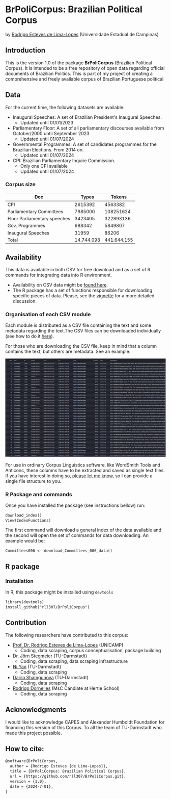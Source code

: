 # BrPoliCorpus: Brazilian Political Corpus

by [Rodrigo Esteves de Lima-Lopes][def] (Universidade Estadual de Campinas)

## Introduction

This is the version 1.0 of the package **BrPoliCorpus** (Brazilian Political Corpus). It is intended to be a free repository of open data regarding official documents of Brazilian Politics. This is part of my project of creating a comprehensive and freely available corpus of Brazilian Portuguese political 

## Data

For the current time, the following datasets are available:

- Inaugural Speeches: A set of Brazilian President's Inaugural Speeches.
  - Updated until 01/01/2023
- Parliamentary Floor: A set of all parliamentary discourses available from October/2000 until September 2023.
  - Updated until 01/07/2024
- Governmental Programmes: A set of candidates programmes for the Brazilian Elections. From 2014 on.
  - Updated until 01/07/2024
- CPI: Brazilian Parliamentary Inquire Commission.
  - Only one CPI available
  - Updated until 01/07/2024

### Corpus size

| Doc                          | Types      | Tokens      |
|------------------------------|------------|-------------|
| CPI                          | 2615392    | 4563382     |
| Parliamentary Committees     | 7985000    | 108251624   |
| Floor Parliamentary speeches | 3423405    | 322893136   |
| Gov. Programmes              | 688342     | 5849807     |
| Inaugural Speeches           | 31959      | 86206       |
| Total                        | 14.744.098 | 441.644.155 |


## Availability

This data is available in both CSV for free download and as a set of R commands for integrating data into R environment.

- Availability on CSV data might be [found here](doc/CSV_Download.md). 
- The R package has a set of functions responsible for downloading specific pieces of data. Please, see the [vignette](vignettes/) for a more detailed discussion.

### Organisation of each CSV module

Each module is distributed as a CSV file containing the text and some metadata regarding the text.The CSV files can be downloaded individually (see how to do it [here](doc/CSV_Download.md)).

For those who are downloading the CSV file, keep in mind that a column contains the text, but others are metadata.  See an example:


![Example CSV](Pictures/ExampleCSV.png)

For use in ordinary Corpus Linguistics software, like WordSmith Tools and Anticonc, these columns have to be extracted and saved as single text files. If you have interest in doing so, [please let me know][def], so I can provide a single file structure to you. 

### R Package and commands

Once you have installed the package (see instructions bellow) run:

```
download_index() 
View(IndexFunctions)
```
The first command will download a general index of the data available and the second will open the set of commands for data downloading. An example would be:

```
Committees006 <- download_Committees_006_data()
```
## R package

### Installation

In R, this package might be installed using `devtools`

    library(devtools)
    install_github("rll307/BrPoliCorpus")

## Contribution

The following researchers have contributed to this corpus:

- [Prof. Dr. Rodrigo Esteves de Lima-Lopes][def] (UNICAMP)
    - Coding, data scraping, corpus conceptualisation, package building
- [Dr. Jörn Stegmeier][def2] (TU-Darmstadt)
    - Coding, data scraping, data scraping infrastructure
- [Ni Yan][def3] (TU-Darmstadt)
   - Coding, data scraping
- [Dariia Shamgunova][def4]  (TU-Darmstadt)
   - Coding, data scraping
- [Rodrigo Dornelles][def5] (MsC Candiate at   Hertie School)
   - Coding, data scraping
## Acknowledgments

I would like to acknowledge CAPES and Alexander Humboldt Foundation for financing this version of this Corpus. To all the team of TU-Darmstadt who made this project possible.


## How to cite:

    @software{BrPoliCorpus,
      author = {Rodrigo Esteves {de Lima-Lopes}},
      title = {BrPoliCorpus: Brazilian Political Corpus},
      url = {https://github.com/rll307/BrPoliCorpus.git},
      version = {1.0},
      date = {2024-7-01},
    }

[def]: mailto:rll307@unicamp.br
[def2]: mailto:stegmeier@linglit.tu-darmstadt.de
[def3]: mailto:ni.yan@tu-darmstadt.de
[def4]: https://github.com/dariyash
[def5]: https://orcid.org/0000-0003-3709-4760